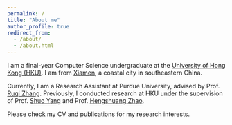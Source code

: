 ```yaml
---
permalink: /
title: "About me"
author_profile: true
redirect_from: 
  - /about/
  - /about.html
---
```


I am a final-year Computer Science undergraduate at the [University of Hong Kong (HKU)](https://www.hku.hk). I am from [Xiamen](https://en.wikipedia.org/wiki/Xiamen), a coastal city in southeastern China.

Currently, I am a Research Assistant at Purdue University, advised by Prof. [Ruqi Zhang](https://ruqizhang.github.io/). Previously, I conducted research at HKU under the supervision of Prof. [Shuo Yang](https://shuoyang-1998.github.io/) and Prof. [Hengshuang Zhao](https://hszhao.github.io/).

Please check my CV and publications for my research interests.

